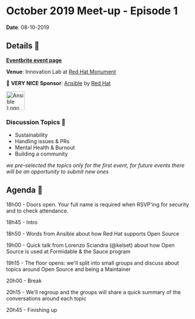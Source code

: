 # October 2019 Meet-up - Episode 1

**Date**: 08-10-2019

## Details 🧐

**[Eventbrite event page](https://www.eventbrite.com/e/provided-as-is-episode-1-tickets-73557545599)**

**Venue**: Innovation Lab at [Red Hat Monument](https://goo.gl/maps/CJf4uLMx14W34HtK6)

🤩 **VERY NICE Sponsor**: [Ansible](https://www.ansible.com/) by [Red Hat](https://www.redhat.com)

<img src="https://www.ansible.com/hubfs/2016_Images/Assets/Ansible-Mark-Large-RGB-Pool.png"
     alt="Ansible Logo"
     width="50px"
     height="50px"/>

### Discussion Topics 🎡

- Sustainability
- Handling issues & PRs
- Mental Health & Burnout
- Building a community

_we pre-selected the topics only for the first event, for future events there will be an opportunity to submit new ones_

## Agenda 📒

18h00 - Doors open. Your full name is required when RSVP'ing for security and to check attendance.

18h45 - Intro

18h50 - Words from Ansible about how Red Hat supports Open Source

19h00 - Quick talk from Lorenzo Sciandra (@kelset) about how Open Source is used at Formidable & the Sauce program

19h15 - The floor opens: we'll split into small groups and discuss about topics around Open Source and being a Maintainer

20h00 - Break

20h15 - We'll regroup and the groups will share a quick summary of the conversations around each topic

20h45 - Finishing up
